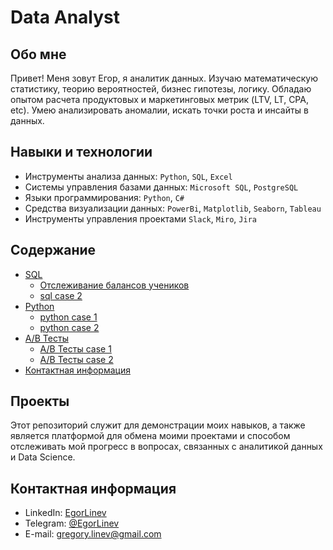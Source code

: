 # Data Analyst

## Обо мне 

Привет! Меня зовут Егор, я аналитик данных. 
Изучаю математическую статистику, теорию вероятностей, бизнес гипотезы, логику. 
Обладаю опытом расчета продуктовых и маркетинговых метрик (LTV, LT, CPA, etc). 
Умею анализировать аномалии, искать точки роста и инсайты в данных.
<br>


## Навыки и технологии
- Инструменты анализа данных: ``Python``, ``SQL``, ``Excel``
- Системы управления базами данных: ``Microsoft SQL``, ``PostgreSQL``
- Языки программирования: ``Python``, ``C#``
- Средства визуализации данных: ``PowerBi``, ``Matplotlib``, ``Seaborn``, ``Tableau``
- Инструменты управления проектами ``Slack``, ``Miro``, ``Jira``
  
## Содержание
- [SQL](https://github.com/EgorLinev/StudyProjects/tree/main/SQL)
  + [Отслеживание балансов учеников](https://github.com/EgorLinev/StudyProjects/blob/main/SQL/BalanceTracking)
  + [sql case 2](https://github.com/EgorLinev/StudyProjects/blob/main/SQL/BalanceTracking)
- [Python](https://github.com/EgorLinev/StudyProjects/tree/main/SQL)
  + [python case 1](https://github.com/EgorLinev/StudyProjects/tree/main/SQL)
  + [python case 2](https://github.com/EgorLinev/StudyProjects/tree/main/SQL)
- [A/B Тесты](https://github.com/EgorLinev/StudyProjects/tree/main/SQL)
  + [A/B Тесты case 1](https://github.com/EgorLinev/StudyProjects/tree/main/SQL)
  + [A/B Тесты case 2](https://github.com/EgorLinev/StudyProjects/tree/main/SQL)
- [Контактная информация](https://github.com/EgorLinev/StudyProjects/tree/main/SQL)
 ## Проекты 
 Этот репозиторий служит для демонстрации моих навыков, а также является платформой для обмена моими проектами и способом отслеживать мой прогресс в вопросах, связанных с аналитикой данных и Data Science.
<br>


 
## Контактная информация
- LinkedIn: [EgorLinev](https://www.linkedin.com/in/egor-linev-54b166288/) 
- Telegram: [@EgorLinev](https://t.me/EgorLinev)
- E-mail: gregory.linev@gmail.com
